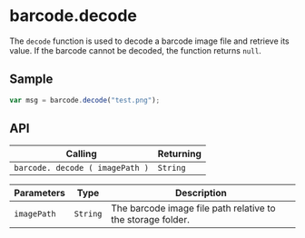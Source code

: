 # barcode.decode

The `decode` function is used to decode a barcode image file and retrieve its value. If the barcode cannot be decoded, the function returns `null`.

## Sample

```javascript
var msg = barcode.decode("test.png");
```

## API

| Calling | Returning |
|---|---|
| `barcode. decode ( imagePath )` | `String` |

| Parameters | Type | Description |
|---|---|---|
| `imagePath` | `String` | The barcode image file path relative to the storage folder. |